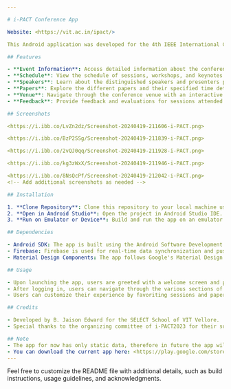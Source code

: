 ```yaml
---

# i-PACT Conference App

Website: <https://vit.ac.in/ipact/>

This Android application was developed for the 4th IEEE International Conference on "Innovations in Power & Advanced Computing Technologies" (i-PACT2023) hosted by SELECT School of VIT Vellore. The app serves as a comprehensive information hub for conference participants, providing easy access to event details, schedules, speakers, and more.

## Features

- **Event Information**: Access detailed information about the conference, including dates, venue, and agenda.
- **Schedule**: View the schedule of sessions, workshops, and keynotes organized by day and time.
- **Speakers**: Learn about the distinguished speakers and presenters participating in the conference.
- **Papers**: Explore the different papers and their specified time details in the conference program.
- **Venue**: Navigate through the conference venue with an interactive map displaying important locations.
- **Feedback**: Provide feedback and evaluations for sessions attended to help improve future conferences.

## Screenshots

<https://i.ibb.co/LvZn2dz/Screenshot-20240419-211606-i-PACT.png>

<https://i.ibb.co/BzP2SSg/Screenshot-20240419-211839-i-PACT.png>

<https://i.ibb.co/2vQJ0qq/Screenshot-20240419-211928-i-PACT.png>

<https://i.ibb.co/kg3zWxX/Screenshot-20240419-211946-i-PACT.png>

<https://i.ibb.co/8NsQcPf/Screenshot-20240419-212042-i-PACT.png>
<!-- Add additional screenshots as needed -->

## Installation

1. **Clone Repository**: Clone this repository to your local machine using `git clone <repository-url>`.
2. **Open in Android Studio**: Open the project in Android Studio IDE.
3. **Run on Emulator or Device**: Build and run the app on an emulator or physical device.

## Dependencies

- Android SDK: The app is built using the Android Software Development Kit (SDK).
- Firebase: Firebase is used for real-time data synchronization and push notifications.
- Material Design Components: The app follows Google's Material Design guidelines for UI/UX.

## Usage

- Upon launching the app, users are greeted with a welcome screen and prompted to log in or sign up.
- After logging in, users can navigate through the various sections of the app to access conference information.
- Users can customize their experience by favoriting sessions and papers and view their alloted time ok presentation.

## Credits

- Developed by B. Jaison Edward for the SELECT School of VIT Vellore.
- Special thanks to the organizing committee of i-PACT2023 for their support and collaboration.

## Note
- The app for now has only static data, therefore in future the app will be converted to fully dynamic for upcoming conferences
- You can download the current app here: <https://play.google.com/store/apps/details?id=com.ipact.ipact_23&pcampaignid=web_share>
---
```


Feel free to customize the README file with additional details, such as build instructions, usage guidelines, and acknowledgments.

